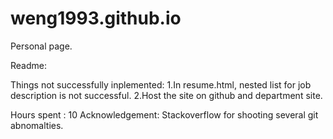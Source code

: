 weng1993.github.io
==================

Personal page.


Readme:

Things not successfully inplemented:
	1.In resume.html, nested list for job description is not successful.
	2.Host the site on github and department site.

Hours spent : 10
Acknowledgement: Stackoverflow for shooting several git abnomalties.